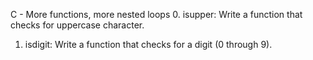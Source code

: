 C - More functions, more nested loops
0. isupper: Write a function that checks for uppercase character.
1. isdigit: Write a function that checks for a digit (0 through 9).

